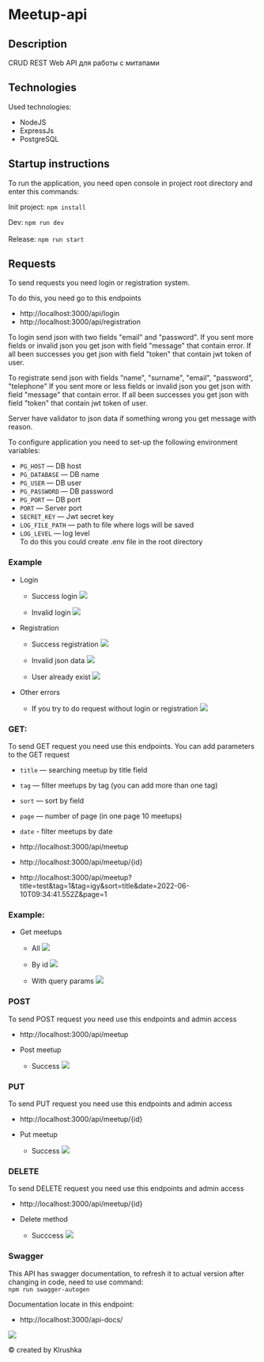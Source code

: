 # Meetup-api


## Description
CRUD REST Web API для работы с митапами

## Technologies
Used technologies:

- NodeJS
- ExpressJs
- PostgreSQL

## Startup instructions
To run the application, you need open console in project root directory and enter this commands:

Init project: ```npm install ```

Dev: ```npm run dev``` \
\
Release: ```npm run start```

## Requests

To send requests you need login or registration system.

To do this, you need go to this endpoints

- http://localhost:3000/api/login
- http://localhost:3000/api/registration

To login send json with two fields "email" and "password". If you sent more fields or invalid json you get json with field "message" that contain error. If all been successes you get json with field "token" that contain jwt token of user.

To registrate send json with fields "name", "surname", "email", "password", "telephone" If you sent more or less fields or invalid json you get json with field "message" that contain error. If all been successes you get json with field "token" that contain jwt token of user.

Server have validator to json data if something wrong you get message with reason. 

To configure application you need to set-up the following environment variables: 
- ``` PG_HOST ``` — DB host
- ``` PG_DATABASE ``` — DB name
- ``` PG_USER ``` — DB user
- ``` PG_PASSWORD ``` — DB password
- ``` PG_PORT ``` — DB port
- ``` PORT ``` — Server port
- ``` SECRET_KEY ``` — Jwt secret key
- ```LOG_FILE_PATH``` — path to file where logs will be saved
- ```LOG_LEVEL``` — log level \
To do this you could create .env file in the root directory

### Example

- Login

    - Success login 
    ![](./images/success-loginpng.png)

    - Invalid login
    ![](./images/login-auth-error.png)
- Registration

    - Success registration
    ![](./images/success-registration.png)


    - Invalid json data
    ![](./images/registration-invalid-json-data.png)

    - User already exist
    ![](./images/user-already-exist-error.png)


- Other errors

    - If you try to do request without login or registration
    ![](./images/non-auth-error.png)


### GET:

To send GET request you need use this endpoints. You can add parameters to the GET request

- ```title``` — searching meetup by title field
- ```tag``` — filter meetups by tag (you can add more than one tag)
- ```sort``` — sort by field
- ```page``` — number of page (in one page 10 meetups)
- ```date``` - filter meetups by date

- http://localhost:3000/api/meetup
- http://localhost:3000/api/meetup/{id}
- http://localhost:3000/api/meetup?title=test&tag=1&tag=igy&sort=title&date=2022-06-10T09:34:41.552Z&page=1

### Example:

- Get meetups 

    - All
    ![](./images/get-all-meetups.jpg)

    - By id
    ![](./images/get-by-id.jpg)

    - With query params
    ![](images/success-query-param-request.jpg)

### POST

To send POST request you need use this endpoints and admin access

- http://localhost:3000/api/meetup

- Post meetup

    - Success
    ![](./images/success-post-requestjpg.jpg)


### PUT

To send PUT request you need use this endpoints and admin access

- http://localhost:3000/api/meetup/{id}

- Put meetup

    - Success
    ![](./images/success-put.png)


### DELETE

To send DELETE request you need use this endpoints and admin access

- http://localhost:3000/api/meetup/{id}

- Delete method

    - Succcess
    ![](images/success-delete.png)

### Swagger

This API has swagger documentation, to refresh it to actual version after changing in code, need to use command:\
```npm run swagger-autogen```

Documentation locate in this endpoint:

- http://localhost:3000/api-docs/

![](images/swagger-doc.jpg)


&copy; created by Klrushka